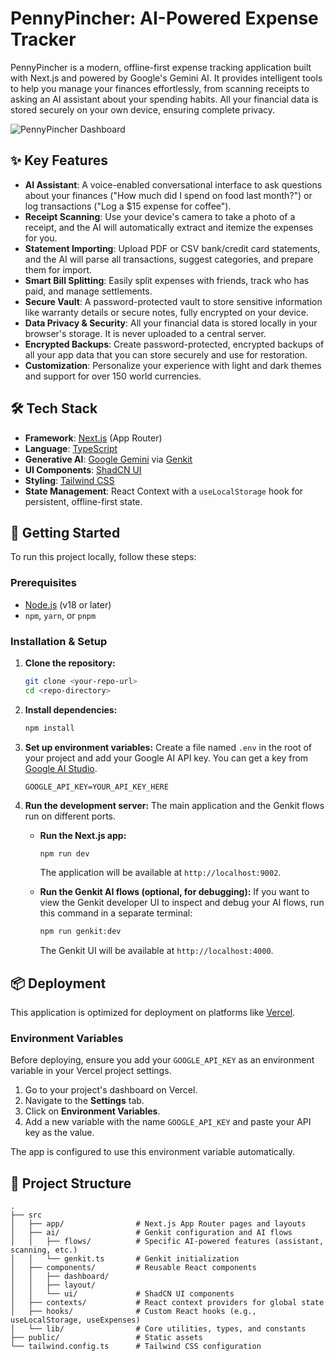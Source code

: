 # PennyPincher: AI-Powered Expense Tracker

PennyPincher is a modern, offline-first expense tracking application built with Next.js and powered by Google's Gemini AI. It provides intelligent tools to help you manage your finances effortlessly, from scanning receipts to asking an AI assistant about your spending habits. All your financial data is stored securely on your own device, ensuring complete privacy.

![PennyPincher Dashboard](https://storage.googleapis.com/project-pincher/app-screenshot.png)

## ✨ Key Features

- **AI Assistant**: A voice-enabled conversational interface to ask questions about your finances ("How much did I spend on food last month?") or log transactions ("Log a $15 expense for coffee").
- **Receipt Scanning**: Use your device's camera to take a photo of a receipt, and the AI will automatically extract and itemize the expenses for you.
- **Statement Importing**: Upload PDF or CSV bank/credit card statements, and the AI will parse all transactions, suggest categories, and prepare them for import.
- **Smart Bill Splitting**: Easily split expenses with friends, track who has paid, and manage settlements.
- **Secure Vault**: A password-protected vault to store sensitive information like warranty details or secure notes, fully encrypted on your device.
- **Data Privacy & Security**: All your financial data is stored locally in your browser's storage. It is never uploaded to a central server.
- **Encrypted Backups**: Create password-protected, encrypted backups of all your app data that you can store securely and use for restoration.
- **Customization**: Personalize your experience with light and dark themes and support for over 150 world currencies.

## 🛠️ Tech Stack

- **Framework**: [Next.js](https://nextjs.org/) (App Router)
- **Language**: [TypeScript](https://www.typescriptlang.org/)
- **Generative AI**: [Google Gemini](https://deepmind.google/technologies/gemini/) via [Genkit](https://firebase.google.com/docs/genkit)
- **UI Components**: [ShadCN UI](https://ui.shadcn.com/)
- **Styling**: [Tailwind CSS](https://tailwindcss.com/)
- **State Management**: React Context with a `useLocalStorage` hook for persistent, offline-first state.

## 🚀 Getting Started

To run this project locally, follow these steps:

### Prerequisites

- [Node.js](https://nodejs.org/) (v18 or later)
- `npm`, `yarn`, or `pnpm`

### Installation & Setup

1.  **Clone the repository:**
    ```bash
    git clone <your-repo-url>
    cd <repo-directory>
    ```

2.  **Install dependencies:**
    ```bash
    npm install
    ```

3.  **Set up environment variables:**
    Create a file named `.env` in the root of your project and add your Google AI API key. You can get a key from [Google AI Studio](https://aistudio.google.com/app/apikey).

    ```env
    GOOGLE_API_KEY=YOUR_API_KEY_HERE
    ```

4.  **Run the development server:**
    The main application and the Genkit flows run on different ports.

    - **Run the Next.js app:**
      ```bash
      npm run dev
      ```
      The application will be available at `http://localhost:9002`.

    - **Run the Genkit AI flows (optional, for debugging):**
      If you want to view the Genkit developer UI to inspect and debug your AI flows, run this command in a separate terminal:
      ```bash
      npm run genkit:dev
      ```
      The Genkit UI will be available at `http://localhost:4000`.

## 📦 Deployment

This application is optimized for deployment on platforms like [Vercel](https://vercel.com/).

### Environment Variables

Before deploying, ensure you add your `GOOGLE_API_KEY` as an environment variable in your Vercel project settings.

1.  Go to your project's dashboard on Vercel.
2.  Navigate to the **Settings** tab.
3.  Click on **Environment Variables**.
4.  Add a new variable with the name `GOOGLE_API_KEY` and paste your API key as the value.

The app is configured to use this environment variable automatically.

## 📁 Project Structure

```
.
├── src
│   ├── app/                # Next.js App Router pages and layouts
│   ├── ai/                 # Genkit configuration and AI flows
│   │   ├── flows/          # Specific AI-powered features (assistant, scanning, etc.)
│   │   └── genkit.ts       # Genkit initialization
│   ├── components/         # Reusable React components
│   │   ├── dashboard/
│   │   ├── layout/
│   │   └── ui/             # ShadCN UI components
│   ├── contexts/           # React context providers for global state
│   ├── hooks/              # Custom React hooks (e.g., useLocalStorage, useExpenses)
│   └── lib/                # Core utilities, types, and constants
├── public/                 # Static assets
└── tailwind.config.ts      # Tailwind CSS configuration
```